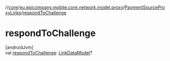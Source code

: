 //[core](../../../index.md)/[eu.epicompany.mobile.core.network.model.proxy](../index.md)/[PaymentSourceProxyLinks](index.md)/[respondToChallenge](respond-to-challenge.md)

# respondToChallenge

[androidJvm]\
val [respondToChallenge](respond-to-challenge.md): [LinkDataModel](../../eu.epicompany.mobile.core.network.hypermedia/-link-data-model/index.md)?
